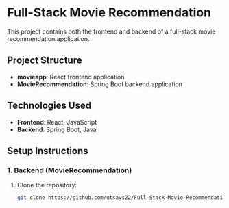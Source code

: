 # Full-Stack Movie Recommendation

This project contains both the frontend and backend of a full-stack movie recommendation application.

## Project Structure

- **movieapp**: React frontend application
- **MovieRecommendation**: Spring Boot backend application

## Technologies Used

- **Frontend**: React, JavaScript
- **Backend**: Spring Boot, Java

## Setup Instructions

### 1. Backend (MovieRecommendation)
1. Clone the repository:
   ```bash
   git clone https://github.com/utsavs22/Full-Stack-Movie-Recommendation.git
